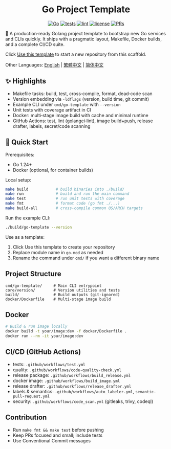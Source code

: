 <center>

# Go Project Template

[![Go](https://img.shields.io/badge/Go-1.24+-00ADD8?logo=go&logoColor=white)](https://go.dev/dl/)
[![tests](https://github.com/Mai0313/go_template/actions/workflows/test.yml/badge.svg)](.github/workflows/test.yml)
[![lint](https://github.com/Mai0313/go_template/actions/workflows/code-quality-check.yml/badge.svg)](.github/workflows/code-quality-check.yml)
[![license](https://img.shields.io/badge/License-MIT-green.svg?labelColor=gray)](LICENSE)
[![PRs](https://img.shields.io/badge/PRs-welcome-brightgreen.svg)](../../pulls)

</center>

🚀 A production‑ready Golang project template to bootstrap new Go services and CLIs quickly. It ships with a pragmatic layout, Makefile, Docker builds, and a complete CI/CD suite.

Click [Use this template](../../generate) to start a new repository from this scaffold.

Other Languages: [English](README.md) | [繁體中文](README.zh-TW.md) | [简体中文](README.zh-CN.md)

## ✨ Highlights

- Makefile tasks: build, test, cross‑compile, format, dead‑code scan
- Version embedding via `-ldflags` (version, build time, git commit)
- Example CLI under `cmd/go-template` with `--version`
- Unit tests with coverage artifact in CI
- Docker: multi‑stage image build with cache and minimal runtime
- GitHub Actions: test, lint (golangci‑lint), image build+push, release drafter, labels, secret/code scanning

## 🚀 Quick Start

Prerequisites:

- Go 1.24+
- Docker (optional, for container builds)

Local setup:

```bash
make build            # build binaries into ./build/
make run              # build and run the main command
make test             # run unit tests with coverage
make fmt              # format code (go fmt ./...)
make build-all        # cross‑compile common OS/ARCH targets
```

Run the example CLI:

```bash
./build/go-template --version
```

Use as a template:

1. Click Use this template to create your repository
2. Replace module name in `go.mod` as needed
3. Rename the command under `cmd/` if you want a different binary name

## Project Structure

```text
cmd/go-template/     # Main CLI entrypoint
core/version/        # Version utilities and tests
build/               # Build outputs (git‑ignored)
docker/Dockerfile    # Multi‑stage image build
```

## Docker

```bash
# Build & run image locally
docker build -t your/image:dev -f docker/Dockerfile .
docker run --rm -it your/image:dev
```

## CI/CD (GitHub Actions)

- tests: `.github/workflows/test.yml`
- quality: `.github/workflows/code-quality-check.yml`
- release package: `.github/workflows/build_release.yml`
- docker image: `.github/workflows/build_image.yml`
- release drafter: `.github/workflows/release_drafter.yml`
- labels & semantics: `.github/workflows/auto_labeler.yml`, `semantic-pull-request.yml`
- security: `.github/workflows/code_scan.yml` (gitleaks, trivy, codeql)

## Contribution

- Run `make fmt && make test` before pushing
- Keep PRs focused and small; include tests
- Use Conventional Commit messages


